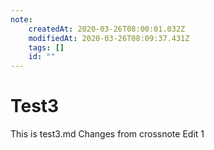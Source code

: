 ```yaml
---
note:
    createdAt: 2020-03-26T08:00:01.032Z
    modifiedAt: 2020-03-26T08:09:37.431Z
    tags: []
    id: ""
---
```

# Test3

This is test3.md
Changes from crossnote
Edit 1
